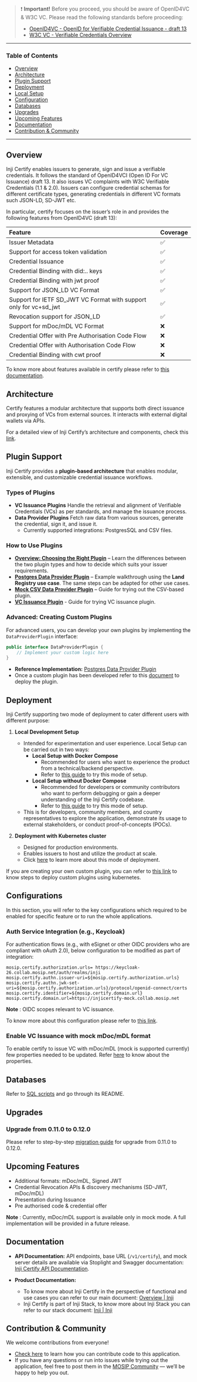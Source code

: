 > ❗ **Important\!** Before you proceed, you should be aware of OpenID4VC & W3C VC. Please read the following standards before proceeding:
>
>   * [OpenID4VC - OpenID for Verifiable Credential Issuance - draft 13](https://openid.net/specs/openid-4-verifiable-credential-issuance-1_0-ID1.html)
>   * [W3C VC - Verifiable Credentials Overview](https://www.w3.org/TR/vc-overview/)

-----

### Table of Contents

* [Overview](#overview)
* [Architecture](#architecture)
* [Plugin Support](#plugin-support)
* [Deployment](#deployment)
* [Local Setup](#local-setup)
* [Configuration](#configuration)
* [Databases](#databases)
* [Upgrades](#upgrades)
* [Upcoming Features](#upcoming-features)
* [Documentation](#documentation)
* [Contribution & Community](#contribution--community)

-----

## Overview

Inji Certify enables issuers to generate, sign and issue a verifiable credentials. It follows the standard of OpenID4VCI (Open ID For VC Issuance) draft 13. It also issues VC complaints with W3C Verifiable Credentials (1.1 & 2.0). Issuers can configure credential schemas for different certificate types, generating credentials in different VC formats such JSON-LD, SD-JWT etc.

In particular, certify focuses on the issuer’s role in and provides the following features from OpenID4VC (draft 13):

| Feature                                                                 | Coverage |
|:------------------------------------------------------------------------|:---------|
| Issuer Metadata                                                         | ✅        |
| Support for access token validation                                     | ✅        |
| Credential Issuance                                                     | ✅        |
| Credential Binding with did:.. keys                                     | ✅        |
| Credential Binding with jwt proof                                       | ✅        |
| Support for JSON\_LD VC Format                                          | ✅        |
| Support for IETF SD\_JWT VC Format with support only for vc+sd\_jwt     | ✅        |
| Revocation support for JSON\_LD                                         | ✅        |
| Support for mDoc/mDL VC Format                                          | ❌        |
| Credential Offer with Pre Authorisation Code Flow                       | ❌        |
| Credential Offer with Authorisation Code Flow                           | ❌        |
| Credential Binding with cwt proof                                       | ❌        |

To know more about features available in certify please refer to [this documentation](https://docs.inji.io/inji-certify/overview/features).

## Architecture

Certify features a modular architecture that supports both direct issuance and proxying of VCs from external sources. It interacts with external digital wallets via APIs.

For a detailed view of Inji Certify’s architecture and components, check this [link](https://docs.inji.io/inji-certify/technical-overview/components).

## Plugin Support

Inji Certify provides a **plugin-based architecture** that enables modular, extensible, and customizable credential issuance workflows.

### Types of Plugins

* **VC Issuance Plugins**
  Handle the retrieval and alignment of Verifiable Credentials (VCs) as per standards, and manage the issuance process.
* **Data Provider Plugins**
  Fetch raw data from various sources, generate the credential, sign it, and issue it.
    * Currently supported integrations: PostgresSQL and CSV files.

### How to Use Plugins

* **[Overview: Choosing the Right Plugin](./docs/VCIssuance-vs-DataProvider.md)** – Learn the differences between the two plugin types and how to decide which suits your issuer requirements.
* **[Postgres Data Provider Plugin](https://github.com/mosip/digital-credential-plugins/tree/master/postgres-dataprovider-plugin)** – Example walkthrough using the **Land Registry use case**. The same steps can be adapted for other use cases.
* **[Mock CSV Data Provider Plugin](https://github.com/mosip/digital-credential-plugins/tree/master/mock-certify-plugin#mockcsvdataproviderplugin)** – Guide for trying out the CSV-based plugin.
* **[VC Issuance Plugin](https://github.com/mosip/digital-credential-plugins/tree/master/mock-certify-plugin#mockvcissuanceplugin)** - Guide for trying VC issuance plugin.

### Advanced: Creating Custom Plugins

For advanced users, you can develop your own plugins by implementing the `DataProviderPlugin` interface:

```java
public interface DataProviderPlugin {
    // Implement your custom logic here
}
```

* **Reference Implementation:** [Postgres Data Provider Plugin](https://github.com/mosip/digital-credential-plugins/tree/master/postgres-dataprovider-plugin)
* Once a custom plugin has been developed refer to this [document](https://github.com/mosip/inji-certify/blob/master/docs/Custom-Plugin-K8s.md) to deploy the plugin.

## Deployment

Inji Certify supporting two mode of deployment to cater different users with different purpose:

1.  **Local Development Setup**

    * Intended for experimentation and user experience. Local Setup can be carried out in two ways:
        * **Local Setup with Docker Compose**
            * Recommended for users who want to experience the product from a technical/backend perspective.
            * Refer to [this guide](./docker-compose/docker-compose-injistack/README.md) to try this mode of setup.
        * **Local Setup without Docker Compose**
            * Recommended for developers or community contributors who want to perform debugging or gain a deeper understanding of the Inji Certify codebase.
            * Refer to [this guide](./docs/Local-Development.md) to try this mode of setup.
    * This is for developers, community members, and country representatives to explore the application, demonstrate its usage to external stakeholders, or conduct proof-of-concepts (POCs).

2.  **Deployment with Kubernetes cluster**

    * Designed for production environments.
    * Enables issuers to host and utilize the product at scale.
    * Click [here](https://docs.inji.io/readme/setup/deploy#deploying-inji-certify) to learn more about this mode of deployment.

If you are creating your own custom plugin, you can refer to [this link](https://github.com/mosip/inji-certify/blob/master/docs/Custom-Plugin-K8s.md) to know steps to deploy custom plugins using kubernetes.

## Configurations

In this section, you will refer to the key configurations which required to be enabled for specific feature or to run the whole applications.

### Auth Service Integration (e.g., Keycloak)

For authentication flows (e.g., with eSignet or other OIDC providers who are compliant with oAuth 2.0), below configuration to be modified as part of integration:

```properties
mosip.certify.authorization.urls= https://keycloak-26.collab.mosip.net/auth/realms/inji
mosip.certify.authn.issuer-uri=${mosip.certify.authorization.urls} 
mosip.certify.authn.jwk-set-uri=${mosip.certify.authorization.urls}/protocol/openid-connect/certs
mosip.certify.identifier=${mosip.certify.domain.url}
mosip.certify.domain.url=https://injicertify-mock.collab.mosip.net
```

**Note** : OIDC scopes relevant to VC issuance.

To know more about this configuration please refer to [this link](https://docs.inji.io/inji-certify/build-and-deploy/local-setup#configuring-certify-with-keycloak-authorization-server).


### Enable VC Issuance with mock mDoc/mDL format

To enable certify to issue VC with mDoc/mDL (mock is supported currently) few properties needed to be updated. Refer [here](https://github.com/mosip/digital-credential-plugins/tree/master/mock-certify-plugin#mdocmockvcissuanceplugin) to know about the properties.

## Databases

Refer to [SQL scripts](./db_scripts/README.md) and go through its README.

## Upgrades

### Upgrade from 0.11.0 to 0.12.0

Please refer to step-by-step [migration guide](./docs/Migration-Guide-0.11.0-to-0.12.0.md) for upgrade from 0.11.0 to 0.12.0.

## Upcoming Features

* Additional formats: mDoc/mDL, Signed JWT
* Credential Revocation APIs & discovery mechanisms (SD-JWT, mDoc/mDL)
* Presentation during Issuance
* Pre authorised code & credential offer

**Note** : Currently, mDoc/mDL support is available only in mock mode. A full implementation will be provided in a future release.

## Documentation

* **API Documentation:**
  API endpoints, base URL (`/v1/certify`), and mock server details are available via Stoplight and Swagger documentation: [Inji Certify API Documentation](https://mosip.stoplight.io/docs/inji-certify).

* **Product Documentation:**

    * To know more about Inji Certify in the perspective of functional and use cases you can refer to our main document: [Overview | Inji](https://docs.inji.io/inji-certify/overview)
    * Inji Certify is part of Inji Stack, to know more about Inji Stack you can refer to our stack document: [Inji | Inji](https://docs.inji.io/)

## Contribution & Community

We welcome contributions from everyone\!

* [Check here](https://docs.inji.io/readme/contribution/code-contribution) to learn how you can contribute code to this application.
* If you have any questions or run into issues while trying out the application, feel free to post them in the [MOSIP Community](https://community.mosip.io/) — we’ll be happy to help you out.
